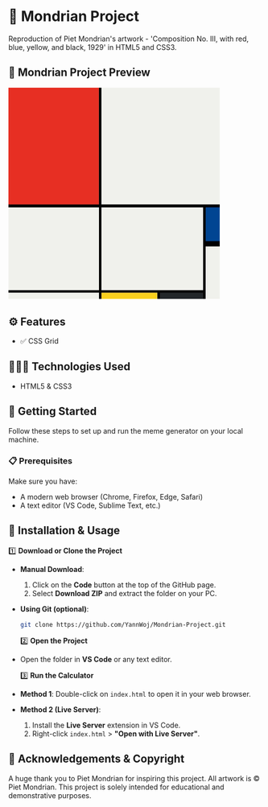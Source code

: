 # 🎨 Mondrian Project

Reproduction of Piet Mondrian's artwork - 'Composition No. III, with red, blue, yellow, and black, 1929' in HTML5 and CSS3.

## 📸 Mondrian Project Preview

<img src="./assets/img/mondrian-preview.jpg" width="420" height="auto" alt="Mondrian Project Preview">

## ⚙️ Features

-  ✅ CSS Grid

## 👨🏻‍💻 Technologies Used

-  HTML5 & CSS3

## 🏁 Getting Started

Follow these steps to set up and run the meme generator on your local machine.

### 📋 Prerequisites

Make sure you have:

-  A modern web browser (Chrome, Firefox, Edge, Safari)
-  A text editor (VS Code, Sublime Text, etc.)

## 🚀 Installation & Usage

1️⃣ **Download or Clone the Project**

-  **Manual Download**:
   1. Click on the **Code** button at the top of the GitHub page.
   2. Select **Download ZIP** and extract the folder on your PC.
-  **Using Git (optional)**:

   ```bash
   git clone https://github.com/YannWoj/Mondrian-Project.git
   ```

   2️⃣ **Open the Project**

-  Open the folder in **VS Code** or any text editor.

   3️⃣ **Run the Calculator**

-  **Method 1**: Double-click on `index.html` to open it in your web browser.
-  **Method 2 (Live Server)**:
   1. Install the **Live Server** extension in VS Code.
   2. Right-click `index.html` > **"Open with Live Server"**.

## 🙏 Acknowledgements & Copyright

A huge thank you to Piet Mondrian for inspiring this project.
All artwork is © Piet Mondrian.
This project is solely intended for educational and demonstrative purposes.
